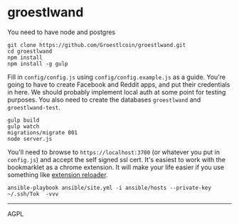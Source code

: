 groestlwand
========

You need to have node and postgres

    git clone https://github.com/Groestlcoin/groestlwand.git
    cd groestlwand
    npm install
    npm install -g gulp

Fill in `config/config.js` using `config/config.example.js` as a guide. You're going to have to create Facebook and Reddit apps, and put their credentials in here. We should probably implement local auth at some point for testing purposes. You also need to create the databases `groestlwand` and `groestlwand-test`.

    gulp build
    gulp watch
    migrations/migrate 001
    node server.js

You'll need to browse to `https://localhost:3700` (or whatever you put in `config.js`) and accept the self signed ssl cert.
It's easiest to work with the bookmarklet as a chrome extension. It will make your life easier if you use something like [extension reloader](https://chrome.google.com/webstore/detail/extensions-reloader/fimgfedafeadlieiabdeeaodndnlbhid?hl=en).

`ansible-playbook ansible/site.yml -i ansible/hosts --private-key ~/.ssh/Tok  -vvv`

---

AGPL
